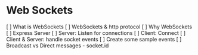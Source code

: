 # Web Sockets

[ ] What is WebSockets
[ ] WebSockets & http protocol
[ ] Why WebSockets
[ ] Express Server
[ ] Server: Listen for connections
[ ] Client: Connect
[ ] Client & Server: handle socket events
[ ] Create some sample events
[ ] Broadcast vs Direct messages - socket.id
